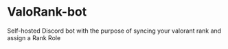# ValoRank-bot
Self-hosted Discord bot with the purpose of syncing your valorant rank and assign a Rank Role
